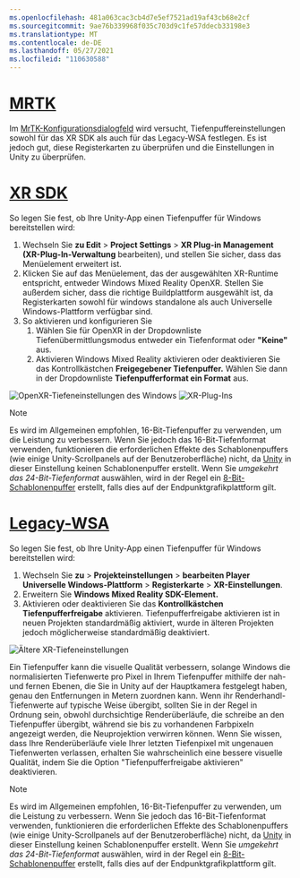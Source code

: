 ```yaml
---
ms.openlocfilehash: 481a063cac3cb4d7e5ef7521ad19af43cb68e2cf
ms.sourcegitcommit: 9ae76b339968f035c703d9c1fe57ddecb33198e3
ms.translationtype: MT
ms.contentlocale: de-DE
ms.lasthandoff: 05/27/2021
ms.locfileid: "110630588"
---
```

# <a name="mrtk"></a>[MRTK](#tab/mrtk)
<!-- NEVER CHANGE THE ABOVE LINE! -->

Im [MrTK-Konfigurationsdialogfeld](/windows/mixed-reality/mrtk-unity/configuration/mrtk-configuration-dialog) wird versucht, Tiefenpuffereinstellungen sowohl für das XR SDK als auch für das Legacy-WSA festlegen. Es ist jedoch gut, diese Registerkarten zu überprüfen und die Einstellungen in Unity zu überprüfen.

# <a name="xr-sdk"></a>[XR SDK](#tab/xr)
<!-- NEVER CHANGE THE ABOVE LINE! -->

So legen Sie fest, ob Ihre Unity-App einen Tiefenpuffer für Windows bereitstellen wird:

1. Wechseln Sie **zu Edit**  >  **Project Settings**  >  **XR Plug-in Management (XR-Plug-In-Verwaltung** bearbeiten), und stellen Sie sicher, dass das Menüelement erweitert ist.
2. Klicken Sie auf das Menüelement, das der ausgewählten XR-Runtime entspricht, entweder Windows Mixed Reality OpenXR. Stellen Sie außerdem sicher, dass die richtige Buildplattform ausgewählt ist, da Registerkarten sowohl für windows standalone als auch Universelle Windows-Plattform verfügbar sind.
3. So aktivieren und konfigurieren Sie
    1. Wählen Sie für OpenXR in der Dropdownliste Tiefenübermittlungsmodus entweder ein Tiefenformat oder **"Keine"** aus.
    2. Aktivieren Windows Mixed Reality aktivieren oder deaktivieren Sie das Kontrollkästchen **Freigegebener Tiefenpuffer.** Wählen Sie dann in der Dropdownliste **Tiefenpufferformat ein Format** aus.

![OpenXR-Tiefeneinstellungen des Windows ](../../images/xrsdk-winxr-depth.png)
 ![ XR-Plug-Ins](../../images/xrsdk-openxr-depth.png)

> [!NOTE]
> Es wird im Allgemeinen empfohlen, 16-Bit-Tiefenpuffer zu verwenden, um die Leistung zu verbessern. Wenn Sie jedoch das 16-Bit-Tiefenformat verwenden, funktionieren die erforderlichen Effekte des Schablonenpuffers (wie einige Unity-Scrollpanels auf der Benutzeroberfläche) nicht, da [Unity](https://docs.unity3d.com/ScriptReference/RenderTexture-depth.html) in dieser Einstellung keinen Schablonenpuffer erstellt. Wenn Sie *umgekehrt das 24-Bit-Tiefenformat* auswählen, wird in der Regel ein [8-Bit-Schablonenpuffer](https://docs.unity3d.com/Manual/SL-Stencil.html) erstellt, falls dies auf der Endpunktgrafikplattform gilt.

# <a name="legacy-wsa"></a>[Legacy-WSA](#tab/wsa)
<!-- NEVER CHANGE THE ABOVE LINE! -->

So legen Sie fest, ob Ihre Unity-App einen Tiefenpuffer für Windows bereitstellen wird:

1. Wechseln Sie **zu**  >  **Projekteinstellungen**  >  **bearbeiten Player Universelle Windows-Plattform**  >  **Registerkarte**  >  **XR-Einstellungen**.
2. Erweitern Sie **Windows Mixed Reality SDK-Element.**
3. Aktivieren oder deaktivieren Sie das **Kontrollkästchen Tiefenpufferfreigabe** aktivieren. Tiefenpufferfreigabe aktivieren ist in neuen Projekten standardmäßig aktiviert, wurde in älteren Projekten jedoch möglicherweise standardmäßig deaktiviert.

![Ältere XR-Tiefeneinstellungen](../../images/wmr-depth.png)

Ein Tiefenpuffer kann die visuelle Qualität verbessern, solange Windows die normalisierten Tiefenwerte pro Pixel in Ihrem Tiefenpuffer mithilfe der nah- und fernen Ebenen, die Sie in Unity auf der Hauptkamera festgelegt haben, genau den Entfernungen in Metern zuordnen kann. Wenn ihr Renderhandl-Tiefenwerte auf typische Weise übergibt, sollten Sie in der Regel in Ordnung sein, obwohl durchsichtige Renderüberläufe, die schreibe an den Tiefenpuffer übergibt, während sie bis zu vorhandenen Farbpixeln angezeigt werden, die Neuprojektion verwirren können.  Wenn Sie wissen, dass Ihre Renderüberläufe viele Ihrer letzten Tiefenpixel mit ungenauen Tiefenwerten verlassen, erhalten Sie wahrscheinlich eine bessere visuelle Qualität, indem Sie die Option "Tiefenpufferfreigabe aktivieren" deaktivieren.

> [!NOTE]
> Es wird im Allgemeinen empfohlen, 16-Bit-Tiefenpuffer zu verwenden, um die Leistung zu verbessern. Wenn Sie jedoch das 16-Bit-Tiefenformat verwenden, funktionieren die erforderlichen Effekte des Schablonenpuffers (wie einige Unity-Scrollpanels auf der Benutzeroberfläche) nicht, da [Unity](https://docs.unity3d.com/ScriptReference/RenderTexture-depth.html) in dieser Einstellung keinen Schablonenpuffer erstellt. Wenn Sie *umgekehrt das 24-Bit-Tiefenformat* auswählen, wird in der Regel ein [8-Bit-Schablonenpuffer](https://docs.unity3d.com/Manual/SL-Stencil.html) erstellt, falls dies auf der Endpunktgrafikplattform gilt.